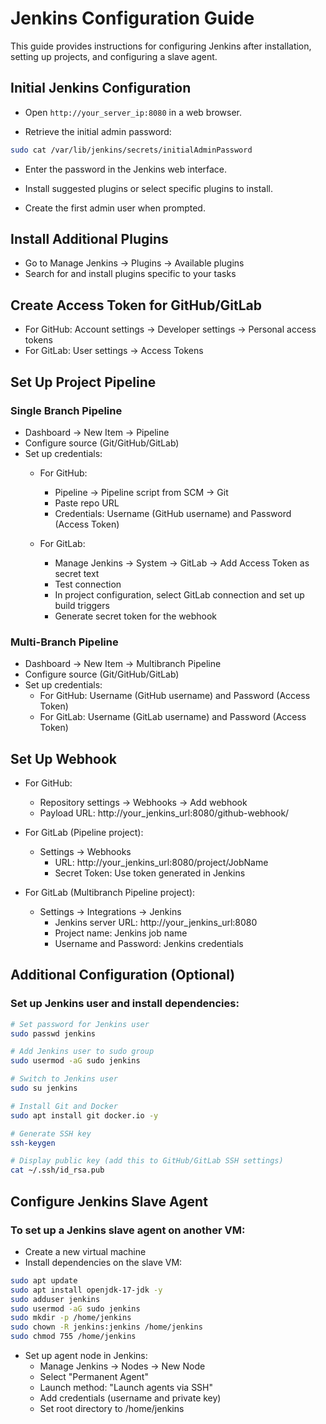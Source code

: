 # Jenkins Configuration Guide

This guide provides instructions for configuring Jenkins after installation, setting up projects, and configuring a slave agent.

## Initial Jenkins Configuration

- Open `http://your_server_ip:8080` in a web browser.

- Retrieve the initial admin password:

```bash
sudo cat /var/lib/jenkins/secrets/initialAdminPassword
```

- Enter the password in the Jenkins web interface.

- Install suggested plugins or select specific plugins to install.

- Create the first admin user when prompted.

## Install Additional Plugins

- Go to Manage Jenkins -> Plugins -> Available plugins
- Search for and install plugins specific to your tasks

## Create Access Token for GitHub/GitLab

- For GitHub: Account settings -> Developer settings -> Personal access tokens
- For GitLab: User settings -> Access Tokens

## Set Up Project Pipeline

### Single Branch Pipeline

- Dashboard -> New Item -> Pipeline
- Configure source (Git/GitHub/GitLab)
- Set up credentials:
    - For GitHub:
        - Pipeline -> Pipeline script from SCM -> Git
        - Paste repo URL
        - Credentials: Username (GitHub username) and Password (Access Token)

    - For GitLab:
        - Manage Jenkins -> System -> GitLab -> Add Access Token as secret text
        - Test connection
        - In project configuration, select GitLab connection and set up build triggers
        - Generate secret token for the webhook

### Multi-Branch Pipeline

- Dashboard -> New Item -> Multibranch Pipeline
- Configure source (Git/GitHub/GitLab)
- Set up credentials:
    - For GitHub: Username (GitHub username) and Password (Access Token)
    - For GitLab: Username (GitLab username) and Password (Access Token)

## Set Up Webhook
- For GitHub:
    - Repository settings -> Webhooks -> Add webhook
    - Payload URL: http://your_jenkins_url:8080/github-webhook/


- For GitLab (Pipeline project):
    - Settings -> Webhooks
        - URL: http://your_jenkins_url:8080/project/JobName
        - Secret Token: Use token generated in Jenkins


- For GitLab (Multibranch Pipeline project):
    - Settings -> Integrations -> Jenkins
        - Jenkins server URL: http://your_jenkins_url:8080
        - Project name: Jenkins job name
        - Username and Password: Jenkins credentials



## Additional Configuration (Optional)
### Set up Jenkins user and install dependencies:

```bash
# Set password for Jenkins user
sudo passwd jenkins

# Add Jenkins user to sudo group
sudo usermod -aG sudo jenkins

# Switch to Jenkins user
sudo su jenkins

# Install Git and Docker
sudo apt install git docker.io -y

# Generate SSH key
ssh-keygen

# Display public key (add this to GitHub/GitLab SSH settings)
cat ~/.ssh/id_rsa.pub
```

## Configure Jenkins Slave Agent
### To set up a Jenkins slave agent on another VM:

- Create a new virtual machine
- Install dependencies on the slave VM:

```bash
sudo apt update
sudo apt install openjdk-17-jdk -y
sudo adduser jenkins
sudo usermod -aG sudo jenkins
sudo mkdir -p /home/jenkins
sudo chown -R jenkins:jenkins /home/jenkins
sudo chmod 755 /home/jenkins
```

- Set up agent node in Jenkins:
    - Manage Jenkins -> Nodes -> New Node
    - Select "Permanent Agent"
    - Launch method: "Launch agents via SSH"
    - Add credentials (username and private key)
    - Set root directory to /home/jenkins


